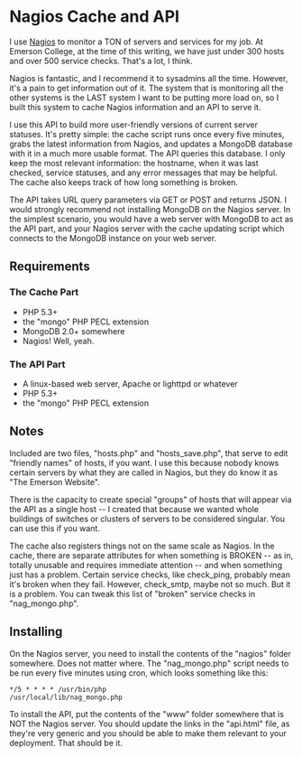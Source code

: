 # Nagios Cache and API

I use [Nagios](http://www.nagios.org/) to monitor a TON of servers and services for my job. At Emerson College, at the time of this writing, we have just under 300 hosts and over 500 service checks. That's a lot, I think.

Nagios is fantastic, and I recommend it to sysadmins all the time. However, it's a pain to get information out of it. The system that is monitoring all the other systems is the LAST system I want to be putting more load on, so I built this system to cache Nagios information and an API to serve it.

I use this API to build more user-friendly versions of current server statuses. It's pretty simple: the cache script runs once every five minutes, grabs the latest information from Nagios, and updates a MongoDB database with it in a much more usable format. The API queries this database. I only keep the most relevant information: the hostname, when it was last checked, service statuses, and any error messages that may be helpful. The cache also keeps track of how long something is broken.

The API takes URL query parameters via GET or POST and returns JSON. I would strongly recommend not installing MongoDB on the Nagios server. In the simplest scenario, you would have a web server with MongoDB to act as the API part, and your Nagios server with the cache updating script which connects to the MongoDB instance on your web server.

## Requirements

### The Cache Part

- PHP 5.3+
- the "mongo" PHP PECL extension 
- MongoDB 2.0+ somewhere
- Nagios! Well, yeah.

### The API Part

- A linux-based web server, Apache or lighttpd or whatever
- PHP 5.3+
- the "mongo" PHP PECL extension

## Notes

Included are two files, "hosts.php" and "hosts\_save.php", that serve to edit "friendly names" of hosts, if you want. I use this because nobody knows certain servers by what they are called in Nagios, but they do know it as "The Emerson Website".

There is the capacity to create special "groups" of hosts that will appear via the API as a single host -- I created that because we wanted whole buildings of switches or clusters of servers to be considered singular. You can use this if you want.

The cache also registers things not on the same scale as Nagios. In the cache, there are separate attributes for when something is BROKEN -- as in, totally unusable and requires immediate attention -- and when something just has a problem. Certain service checks, like check\_ping, probably mean it's broken when they fail. However, check\_smtp, maybe not so much. But it is a problem. You can tweak this list of "broken" service checks in "nag\_mongo.php".

## Installing

On the Nagios server, you need to install the contents of the "nagios" folder somewhere. Does not matter where. The "nag\_mongo.php" script needs to be run every five minutes using cron, which looks something like this:

<code>*/5 * * * * /usr/bin/php /usr/local/lib/nag_mongo.php</code>

To install the API, put the contents of the "www" folder somewhere that is NOT the Nagios server. You should update the links in the "api.html" file, as they're very generic and you should be able to make them relevant to your deployment. That should be it.

